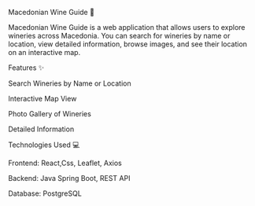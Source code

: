 Macedonian Wine Guide 🍷

Macedonian Wine Guide is a web application that allows users to explore wineries across Macedonia. You can search for wineries by name or location, view detailed information, browse images, and see their location on an interactive map.




Features ✨

Search Wineries by Name or Location

Interactive Map View

Photo Gallery of Wineries

Detailed Information




Technologies Used 💻

Frontend: React,Css, Leaflet, Axios

Backend: Java Spring Boot, REST API

Database: PostgreSQL
